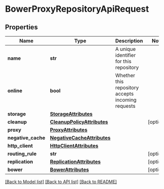 # BowerProxyRepositoryApiRequest

## Properties

| Name               | Type                                                      | Description                                       | Notes      |
| ------------------ | --------------------------------------------------------- | ------------------------------------------------- | ---------- |
| **name**           | **str**                                                   | A unique identifier for this repository           |
| **online**         | **bool**                                                  | Whether this repository accepts incoming requests |
| **storage**        | [**StorageAttributes**](StorageAttributes.md)             |                                                   |
| **cleanup**        | [**CleanupPolicyAttributes**](CleanupPolicyAttributes.md) |                                                   | [optional] |
| **proxy**          | [**ProxyAttributes**](ProxyAttributes.md)                 |                                                   |
| **negative_cache** | [**NegativeCacheAttributes**](NegativeCacheAttributes.md) |                                                   |
| **http_client**    | [**HttpClientAttributes**](HttpClientAttributes.md)       |                                                   |
| **routing_rule**   | **str**                                                   |                                                   | [optional] |
| **replication**    | [**ReplicationAttributes**](ReplicationAttributes.md)     |                                                   | [optional] |
| **bower**          | [**BowerAttributes**](BowerAttributes.md)                 |                                                   | [optional] |

[[Back to Model list]](../README.md#documentation-for-models) [[Back to API list]](../README.md#documentation-for-api-endpoints) [[Back to README]](../README.md)
